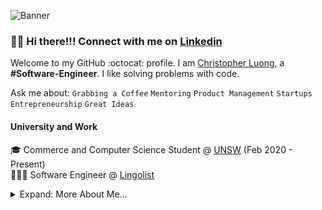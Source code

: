 ![Banner](https://raw.github.com/jhingun1/jhingun1/master/Chingun1.png)

### 👋🏼 Hi there!!! Connect with me on [Linkedin](https://www.linkedin.com/in/christopherluong3)

Welcome to my GitHub :octocat: profile. I am [Christopher Luong](https://www.linkedin.com/in/christopherluong3), a **#Software-Engineer**. I like solving problems with code.

Ask me about: `Grabbing a Coffee` `Mentoring` `Product Management` `Startups` `Entrepreneurship` `Great Ideas`

#### University and Work

🎓 Commerce and Computer Science Student @ [UNSW](https://www.unsw.edu.au) (Feb 2020 - Present)  
👨🏼‍💻 Software Engineer @ [Lingolist](https://www.lingolist.com.au/)


<details>

<summary>Expand: More About Me...</summary>

<p>

```javascript
const Chris = {
  code: [JavaScript, TypeScript, Ruby, Python, C],
  tools: [React, Node.js, Firebase, Strapi, Ghost, GitHub, AWS, GCP],
  architecture: ["microservices", "event-driven", "layered"],
  techCommunities: {
    coorganizer: "UNSW CSESOC",
    mentor: ["Student Peer Mentor", "Local Hackathon(s) Mentor", "IT Director"],
  },
  challenge: "This year, I want to launch Lingo List, learn React, and understand production monitoring KPIs.",
};
```

#### Recent Projects

#### 🌏 UNSW Business Society website

<a href="https://www.unswbsoc.com/">
    <img align="left" src="https://raw.github.com/Chris-Luong/Chris-Luong/master/images/bsoc ss.png" width="300">
</a>
UNSW Business Society is the largest society at the University of New South Wales with over 11,000 members and the society hosts 75+ events every year. These events are aimed at fostering the devlopment of students from the Business School by enhancing their social, personal and professional skills.

I used Webflow to create the website and make it responsive with my co-director and Godadddy to host it. The website contains multiple pages showcasing different aspects of the society including a blog page to give students information on various topics and a signup page to allow people to signup to the mailing list.
</p>
<p>

####  💵 Lingo List

<a href="https://www.lingolist.com.au/">
	<img align="left" src="https://raw.github.com/jhingun1/jhingun1/master/images/Erxes.png" width="300">
</a>

[Lingo List](https://www.Lingolist.com.au/) is a
</p>
